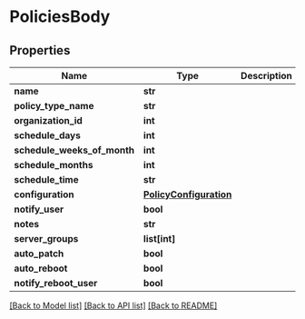 # PoliciesBody

## Properties
Name | Type | Description | Notes
------------ | ------------- | ------------- | -------------
**name** | **str** |  | 
**policy_type_name** | **str** |  | 
**organization_id** | **int** |  | 
**schedule_days** | **int** |  | 
**schedule_weeks_of_month** | **int** |  | 
**schedule_months** | **int** |  | 
**schedule_time** | **str** |  | 
**configuration** | [**PolicyConfiguration**](PolicyConfiguration.md) |  | 
**notify_user** | **bool** |  | 
**notes** | **str** |  | [optional] 
**server_groups** | **list[int]** |  | [optional] 
**auto_patch** | **bool** |  | [optional] 
**auto_reboot** | **bool** |  | [optional] 
**notify_reboot_user** | **bool** |  | [optional] 

[[Back to Model list]](../README.md#documentation-for-models) [[Back to API list]](../README.md#documentation-for-api-endpoints) [[Back to README]](../README.md)

